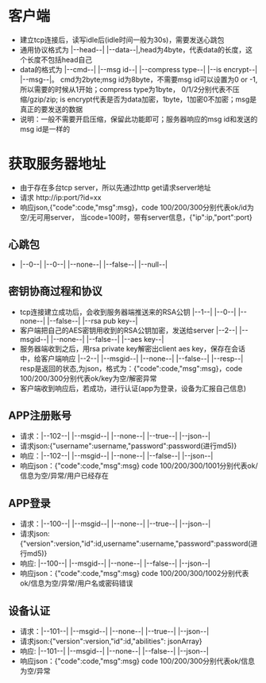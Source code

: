 # 客户端
- 建立tcp连接后，读写idle后(idle时间一般为30s)，需要发送心跳包
- 通用协议格式为 |--head--| |--data--|,head为4byte，代表data的长度，这个长度不包括head自己
- data的格式为 |--cmd--| |--msg id--| |--compress type--| |--is encrypt--| |--msg--|。
cmd为2byte;msg id为8byte，不需要msg id可以设置为0 or -1,所以需要的时候从1开始；compress type为1byte， 0/1/2分别代表不压缩/gzip/zip;
is encrypt代表是否为data加密，1byte，1加密0不加密；msg是真正的要发送的数据
- 说明：一般不需要开启压缩，保留此功能即可；服务器响应的msg id和发送的msg id是一样的

# 获取服务器地址
- 由于存在多台tcp server，所以先通过http get请求server地址
- 请求 http://ip:port/?id=xx
- 响应json,{"code":code,"msg":msg}，code 100/200/300分别代表ok/id为空/无可用server，
当code=100时，带有server信息，{"ip":ip,"port":port}

## 心跳包
- |--0--| |--0--| |--none--| |--false--| |--null--|

## 密钥协商过程和协议
- tcp连接建立成功后，会收到服务器端推送来的RSA公钥
|--1--| |--0--| |--none--| |--false--| |--rsa pub key--|
- 客户端把自己的AES密钥用收到的RSA公钥加密，发送给server
|--2--| |--msgid--| |--none--| |--false--| |--aes key--|
- 服务器端收到之后，用rsa private key解密出client aes key，保存在会话中，给客户端响应
|--2--| |--msgid--| |--none--| |--false--| |--resp--|
resp是返回的状态,为json，格式为：{"code":code,"msg":msg}，code 100/200/300分别代表ok/key为空/解密异常
- 客户端收到响应后，若成功，进行认证(app为登录，设备为汇报自己信息)

## APP注册账号
- 请求：|--102--| |--msgid--| |--none--| |--true--| |--json--|
- 请求json:{"username":username,"password":password(进行md5)}
- 响应：|--102--| |--msgid--| |--none--| |--false--| |--json--|
- 响应json：{"code":code,"msg":msg}
code 100/200/300/1001分别代表ok/信息为空/异常/用户已经存在

## APP登录
- 请求：|--100--| |--msgid--| |--none--| |--true--| |--json--|
- 请求json:{"version":version,"id":id,username":username,"password":password(进行md5)}
- 响应: |--100--| |--msgid--| |--none--| |--false--| |--json--|
- 响应json：{"code":code,"msg":msg}
code 100/200/300/1002分别代表ok/信息为空/异常/用户名或密码错误

## 设备认证
- 请求：|--101--| |--msgid--| |--none--| |--true--| |--json--|
- 请求json:{"version":version,"id":id,"abilities": jsonArray}
- 响应: |--101--| |--msgid--| |--none--| |--false--| |--json--|
- 响应json：{"code":code,"msg":msg}
code 100/200/300分别代表ok/信息为空/异常
